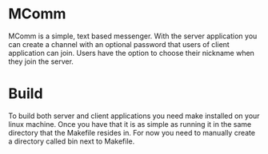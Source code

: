 # MComm

MComm is a simple, text based messenger. With the server application you can create a channel with an optional password that users of client application can join. Users have the option to choose their nickname when they join the server.

# Build

To build both server and client applications you need make installed on your linux machine. Once you have that it is as simple as running it in the same directory that the Makefile resides in. For now you need to manually create a directory called bin next to Makefile.
